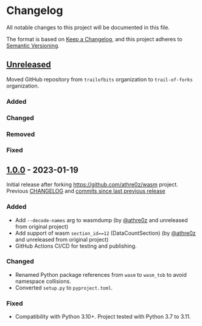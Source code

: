 # Changelog

All notable changes to this project will be documented in this file.

The format is based on [Keep a Changelog](https://keepachangelog.com/en/1.0.0/),
and this project adheres to [Semantic Versioning](https://semver.org/spec/v2.0.0.html).

## [Unreleased]

Moved GitHub repository from `trailofbits` organization to `trail-of-forks` organization.

### Added

### Changed

### Removed

### Fixed

## [1.0.0] - 2023-01-19

Initial release after forking https://github.com/athre0z/wasm project. Previous [CHANGELOG](https://github.com/athre0z/wasm/blob/fa88deaeb6f2e50a7f2796efc8f8ba70e59baafa/CHANGELOG.md) and [commits since last previous release](https://github.com/trail-of-forks/wasm-tob/compare/5b5f17e...v1.0.0)

### Added

- Add `--decode-names` arg to wasmdump (by [@athre0z] and unreleased from original project)
- Add support of wasm `section_id==12` (DataCountSection) (by [@athre0z] and unreleased from original project)
- GitHub Actions CI/CD for testing and publishing.

### Changed

- Renamed Python package references from `wasm` to `wasm_tob` to avoid namespace collisions.
- Converted `setup.py` to `pyproject.toml`.

### Fixed

- Compatibility with Python 3.10+. Project tested with Python 3.7 to 3.11.

[unreleased]: https://github.com/trail-of-forks/wasm-tob/compare/v1.0.0...HEAD
[1.0.0]: https://github.com/trail-of-forks/wasm-tob/releases/tag/v1.0.0

[@athre0z]: https://github.com/athre0z
